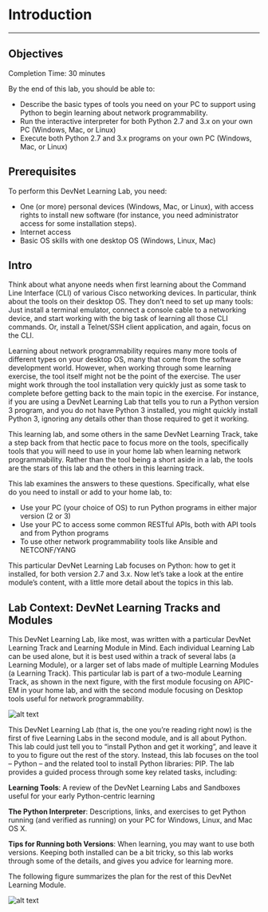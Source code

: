 
# Introduction
----------------

## Objectives

Completion Time: 30 minutes

By the end of this lab, you should be able to:

-   Describe the basic types of tools you need on your PC to support using Python to begin learning about network programmability.
-   Run the interactive interpreter for both Python 2.7 and 3.x on your own PC (Windows, Mac, or Linux)
-   Execute both Python 2.7 and 3.x programs on your own PC (Windows, Mac, or Linux)

## Prerequisites
To perform this DevNet Learning Lab, you need:

-   One (or more) personal devices (Windows, Mac, or Linux), with access rights to install new software (for instance, you need administrator access for some installation steps).
-   Internet access
-   Basic OS skills with one desktop OS (Windows, Linux, Mac)

## Intro

Think about what anyone needs when first learning about the Command Line Interface (CLI) of various Cisco networking devices. In particular, think about the tools on their desktop OS. They don’t need to set up many tools: Just install a terminal emulator, connect a console cable to a networking device, and start working with the big task of learning all those CLI commands. Or, install a Telnet/SSH client application, and again, focus on the CLI.

Learning about network programmability requires many more tools of different types on your desktop OS, many that come from the software development world. However, when working through some learning exercise, the tool itself might not be the point of the exercise. The user might work through the tool installation very quickly just as some task to complete before getting back to the main topic in the exercise. For instance, if you are using a DevNet Learning Lab that tells you to run a Python version 3 program, and you do not have Python 3 installed, you might quickly install Python 3, ignoring any details other than those required to get it working.

This learning lab, and some others in the same DevNet Learning Track, take a step back from that hectic pace to focus more on the tools, specifically tools that you will need to use in your home lab when learning network programmability. Rather than the tool being a short aside in a lab, the tools are the stars of this lab and the others in this learning track.

This lab examines the answers to these questions. Specifically, what else do you need to install or add to your home lab, to:

-   Use your PC (your choice of OS) to run Python programs in either major version (2 or 3)
-   Use your PC to access some common RESTful APIs, both with API tools and from Python programs
-   To use other network programmability tools like Ansible and NETCONF/YANG

This particular DevNet Learning Lab focuses on Python: how to get it installed, for both version 2.7 and 3.x. Now let’s take a look at the entire module’s content, with a little more detail about the topics in this lab.

## Lab Context: DevNet Learning Tracks and Modules

This DevNet Learning Lab, like most, was written with a particular DevNet Learning Track and Learning Module in Mind. Each individual Learning Lab can be used alone, but it is best used within a track of several labs (a Learning Module), or a larger set of labs made of multiple Learning Modules (a Learning Track). This particular lab is part of a two-module Learning Track, as shown in the next figure, with the first module focusing on APIC-EM in your home lab, and with the second module focusing on Desktop tools useful for network programmability.

![alt text](/posts/files/02-python-01-home-lab-python/assets/images/desktop-1-01.png)

This DevNet Learning Lab (that is, the one you’re reading right now) is the first of five Learning Labs in the second module, and is all about Python. This lab could just tell you to “install Python and get it working”, and leave it to you to figure out the rest of the story. Instead, this lab focuses on the tool – Python – and the related tool to install Python libraries: PIP. The lab provides a guided process through some key related tasks, including:

**Learning Tools**: A review of the DevNet Learning Labs and Sandboxes useful for your early Python-centric learning

**The Python Interpreter**: Descriptions, links, and exercises to get Python running (and verified as running) on your PC for Windows, Linux, and Mac OS X.

**Tips for Running both Versions**: When learning, you may want to use both versions. Keeping both installed can be a bit tricky, so this lab works through some of the details, and gives you advice for learning more.

The following figure summarizes the plan for the rest of this DevNet Learning Module.

![alt text](/posts/files/a02-python-01-home-lab-python/assets/images/desktop-1-02.png)
